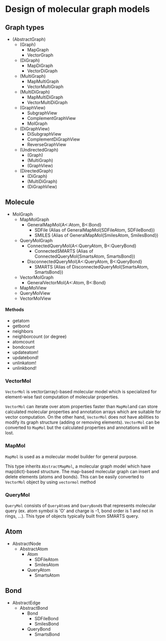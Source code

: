 
# Design of molecular graph models


## Graph types


- (AbstractGraph)
  - (Graph)
    - MapGraph
    - VectorGraph
  - (DiGraph)
    - MapDiGraph
    - VectorDiGraph
  - (MultiGraph)
    - MapMultiGraph
    - VectorMultiGraph
  - (MultiDiGraph)
    - MapMultiDiGraph
    - VectorMultiDiGraph
  - (GraphView)
    - SubgraphView
    - ComplementGraphView
    - MolGraph
  - (DiGraphView)
    - DiSubgraphView
    - ComplementDiGraphView
    - ReverseGraphView
  - (UndirectedGraph)
    - (Graph)
    - (MultiGraph)
    - (GraphView)
  - (DirectedGraph)
    - (DiGraph)
    - (MultiDiGraph)
    - (DiGraphView)





## Molecule


- MolGraph
  - MapMolGraph
    - GeneralMapMol{A<:Atom, B<:Bond}
      - SDFile (Alias of GeneralMapMol{SDFileAtom, SDFileBond})
      - SMILES (Alias of GeneralMapMol{SmilesAtom, SmilesBond})
  - QueryMolGraph
    - ConnectedQueryMol{A<:QueryAtom, B<:QueryBond}
      - ConnectedSMARTS (Alias of ConnectedQueryMol{SmartsAtom, SmartsBond})
    - DisconnectedQueryMol{A<:QueryAtom, B<:QueryBond}
      - SMARTS (Alias of DisconnectedQueryMol{SmartsAtom, SmartsBond})
  - VectorMolGraph
    - GeneralVectorMol{A<:Atom, B<:Bond}
  - MapMolView
  - QueryMolView
  - VectorMolView


#### Methods

- getatom
- getbond
- neighbors
- neighborcount (or degree)
- atomcount
- bondcount
- updateatom!
- updatebond!
- unlinkatom!
- unlinkbond!


### VectorMol

`VectorMol` is vector(array)-based molecular model which is specialized for element-wise fast computation of molecular properties.

`VectorMol` can iterate over atom properties faster than `MapMol`and can store calculated molecular properties and annotation arrays which are suitable for vector computation. On the other hand, `VectorMol` does not have abilities to modify its graph structure (adding or removing elements). `VectorMol` can be converted to `MapMol` but the calculated properties and annotations will be lost.


### MapMol

`MapMol` is used as a molecular model builder for general purpose.

This type inherits `AbstractMapMol`, a molecular graph model which have map(dict)-based structure. The map-based molecular graph can insert and delete elements (atoms and bonds). This can be easily converted to `VectorMol` object by using `vectormol` method


### QueryMol

`QueryMol` consists of `QueryAtom`s and `QueryBond`s that represents molecular query (ex. atom symbol is 'O' and charge is -1, bond order is 1 and not in rings, ...). This type of objects typically built from SMARTS query.



## Atom

- AbstractNode
  - AbstractAtom
    - Atom
      - SDFileAtom
      - SmilesAtom
    - QueryAtom
      - SmartsAtom



## Bond

- AbstractEdge
  - AbstractBond
    - Bond
      - SDFileBond
      - SmilesBond
    - QueryBond
      - SmartsBond
